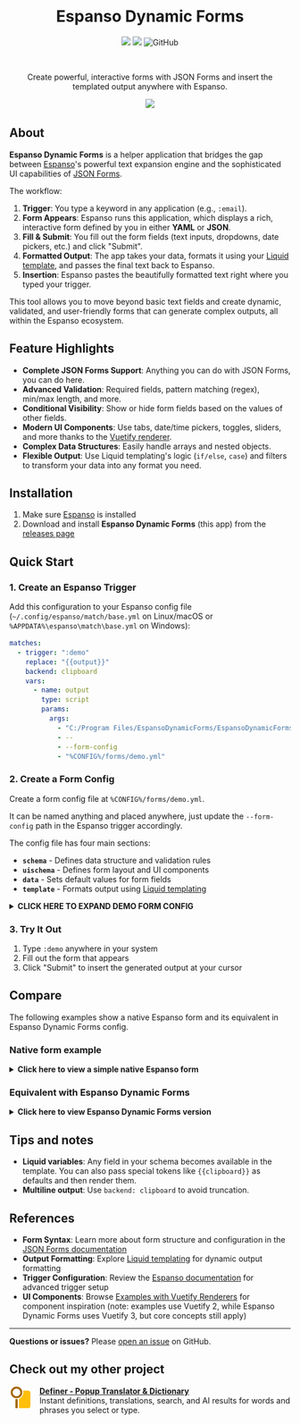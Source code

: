 <h1 align="center">Espanso Dynamic Forms</h1>

<div align="center">

[![](https://img.shields.io/github/v/release/lumetrium/espanso-dynamic-forms?style=for-the-badge)](https://github.com/lumetrium/espanso-dynamic-forms/releases/latest) ![](https://img.shields.io/github/downloads/lumetrium/espanso-dynamic-forms/total?style=for-the-badge) ![GitHub](https://img.shields.io/github/license/lumetrium/espanso-dynamic-forms?style=for-the-badge)

</div>
<br/>

<p align="center">
 Create powerful, interactive forms with JSON Forms and insert the templated output anywhere with Espanso.
</p>
<p align="center">
<img src="![espanso-dynamic-forms-demo.gif](https://media.lumetrium.com/definer/other/espanso-dynamic-forms-demo.gif)" />
</p>



## About

**Espanso Dynamic Forms** is a helper application that bridges the gap between [Espanso](https://espanso.org/)'s powerful text expansion engine and the sophisticated UI capabilities of [JSON Forms](https://jsonforms.io/).

The workflow:

1. **Trigger**: You type a keyword in any application (e.g., `:email`).
2. **Form Appears**: Espanso runs this application, which displays a rich, interactive form defined by you in either **YAML** or **JSON**.
3. **Fill & Submit**: You fill out the form fields (text inputs, dropdowns, date pickers, etc.) and click "Submit".
4. **Formatted Output**: The app takes your data, formats it using your [Liquid template](https://liquidjs.com), and passes the final text back to Espanso.
5. **Insertion**: Espanso pastes the beautifully formatted text right where you typed your trigger.

This tool allows you to move beyond basic text fields and create dynamic, validated, and user-friendly forms that can generate complex outputs, all within the Espanso ecosystem.

## Feature Highlights
- **Complete JSON Forms Support**: Anything you can do with JSON Forms, you can do here.
- **Advanced Validation**: Required fields, pattern matching (regex), min/max length, and more.
- **Conditional Visibility**: Show or hide form fields based on the values of other fields.
- **Modern UI Components**: Use tabs, date/time pickers, toggles, sliders, and more thanks to the [Vuetify renderer](https://jsonforms.io/docs/renderer-sets#vue-vuetify-renderer-set).
- **Complex Data Structures**: Easily handle arrays and nested objects.
- **Flexible Output**: Use Liquid templating's logic (`if/else`, `case`) and filters to transform your data into any format you need.

## Installation

1. Make sure [Espanso](https://espanso.org/) is installed
2. Download and install **Espanso Dynamic Forms** (this app) from the [releases page](https://github.com/lumetrium/espanso-dynamic-forms/releases)

## Quick Start

### 1. Create an Espanso Trigger

Add this configuration to your Espanso config file (`~/.config/espanso/match/base.yml` on Linux/macOS or `%APPDATA%\espanso\match\base.yml` on Windows):

```yaml
matches:
  - trigger: ":demo"
    replace: "{{output}}"
    backend: clipboard
    vars:
      - name: output
        type: script
        params:
          args:
            - "C:/Program Files/EspansoDynamicForms/EspansoDynamicForms.exe" # on Linux use "/usr/bin/espanso-dynamic-forms"
            - -- 
            - --form-config
            - "%CONFIG%/forms/demo.yml"
```

### 2. Create a Form Config

Create a form config file at `%CONFIG%/forms/demo.yml`.

It can be named anything and placed anywhere, 
just update the `--form-config` path in the Espanso trigger accordingly.

The config file has four main sections:

- **`schema`** - Defines data structure and validation rules
- **`uischema`** - Defines form layout and UI components
- **`data`** - Sets default values for form fields
- **`template`** - Formats output using [Liquid templating](https://shopify.github.io/liquid/)

<details>
<summary><strong>CLICK HERE TO EXPAND DEMO FORM CONFIG</strong></summary>

````yaml
schema:
  type: object
  properties:
    type:
      type: string
      enum:
        - message
        - email
        - post
        - comment
        - review
    content:
      type: string
      default: "{{clipboard}}"
    draft:
      type: string
    style:
      type: array
      items:
        type: string
    context:
      type: string
    convo:
      type: string
  required:
    - types
    - content

uischema:
  type: Categorization
  elements:
    - type: Category
      label: Content
      elements:
        - type: VerticalLayout
          elements:
            - type: Control
              scope: "#/properties/type"
              label: Help me reply to this
              options:
                format: radio
                vuetify:
                  v-radio-group:
                    inline: true
                    hideDetails: true
            - type: Control
              scope: "#/properties/content"
              options:
                multi: true
            - type: Control
              scope: "#/properties/draft"
              label: My draft response
              options:
                multi: true
                vuetify:
                  v-textarea:
                    rows: 10
            - type: Control
              scope: "#/properties/context"
              label: Additional context
              options:
                multi: true
    - type: Category
      label: Style
      elements:
        - type: Control
          scope: "#/properties/style"
          label: Style guidelines

data:
  type: message
  content: "{{clipboard}}"
  style:
    - Use a conversational, slightly informal style with simple language
    - Use contractions like "you're" and "don't"
    - Prioritize clarity with simple sentence structure

template: |
  Help me reply to this {{type}}:
  ```
  {{content}}
  ```
  {% if draft %}
  My draft response:
  ```
  {{draft}}
  ```
  {% endif %}
  {% if style.length > 0 %}
  Style guidelines:
  - {{style | join: '\n- '}}
  {% endif %}
  {% if context %}
  Additional context:
  ```
  {{context}}
  ```
  {% endif %}
````

</details>

### 3. Try It Out

1. Type `:demo` anywhere in your system
2. Fill out the form that appears
3. Click "Submit" to insert the generated output at your cursor


## Compare
The following examples show a native Espanso form and its equivalent in Espanso Dynamic Forms config.


### Native form example
<details>
<summary><strong>Click here to view a simple native Espanso form</strong></summary>

```yaml
  - trigger: :email
    replace: |
      Subject: {{form1.subject}}
      Priority: {{form1.priority}}
      
      ---
      
      Hi {{form1.contact_name}},

      Just following up on our conversation about {{form1.subject}}.

      Regards,
      Me
    vars:
      - name: "form1"
        type: form
        params:
          layout: |
            Subject: [[subject]]
            Priority: [[priority]]
            Contact name [[contact_name]],
          fields:
            subject:
              type: text
              multiline: false
              default: "{{clipboard}}"
            priority:
              type: choice
              values:
                - High
                - Medium
                - Low
              default: Medium
            contact_name:
              type: text
              multiline: false
              default: ""
```

</details>

### Equivalent with Espanso Dynamic Forms

<details>
<summary><strong>Click here to view Espanso Dynamic Forms version</strong></summary>

```yml
schema:
  type: object
  properties:
    subject:
      type: string
      default: ""
    priority:
      type: string
      enum:
        - High
        - Medium
        - Low
      default: Medium
    contact_name:
      type: string
      default: ""
  required:
    - subject
    - priority
    - contact_name

uischema:
  type: VerticalLayout
  elements:
    - type: Control
      scope: "#/properties/subject"
      label: Subject
      options:
        multi: false
    - type: Control
      scope: "#/properties/priority"
      label: Priority
      options:
        format: radio
    - type: Control
      scope: "#/properties/contact_name"
      label: Contact Name
      options:
        multi: false

data:
  subject: "{{clipboard}}"
  priority: Medium
  contact_name: ""

template: |
  Subject: {{subject}}
  Priority: {{priority | upcase}}
  
  ---
  
  Hi {{contact_name | capitalize}},

  Just following up on our conversation about {{subject}}.

  Regards,
  Me
```

</details>

## Tips and notes
- **Liquid variables**: Any field in your schema becomes available in the template. You can also pass special tokens like `{{clipboard}}` as defaults and then render them.
- **Multiline output**: Use `backend: clipboard` to avoid truncation.

## References
- **Form Syntax**: Learn more about form structure and configuration in the [JSON Forms documentation](https://jsonforms.io/docs)
- **Output Formatting**: Explore [Liquid templating](https://shopify.github.io/liquid/) for dynamic output formatting
- **Trigger Configuration**: Review the [Espanso documentation](https://espanso.org/docs/) for advanced trigger setup
- **UI Components**: Browse [Examples with Vuetify Renderers](https://jsonforms-vuetify-renderers.netlify.app/#/example/main) for component inspiration (note: examples use Vuetify 2, while Espanso Dynamic Forms uses Vuetify 3, but core concepts still apply)
---

**Questions or issues?** Please [open an issue](https://github.com/lumetrium/espanso-dynamic-forms/issues/new) on GitHub.

## Check out my other project

<a href="https://chromewebstore.google.com/detail/definer-popup-dictionary/noagjioaihamoljcbelhdlldnmlgnkon?utm_source=espanso-dynamic-forms&utm_medium=referral&utm_content=readme">
  <img src="./public/logos/definer.png" style="margin-right: 1em" height="40px" align="left"/>
</a>

**[Definer - Popup Translator & Dictionary](https://chromewebstore.google.com/detail/definer-popup-dictionary/noagjioaihamoljcbelhdlldnmlgnkon?utm_source=espanso-dynamic-forms&utm_medium=referral&utm_content=readme)**  
Instant definitions, translations, search, and AI results for words and phrases you select or type.
